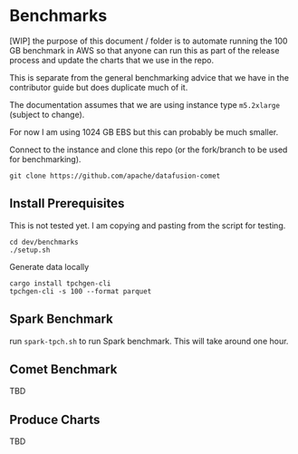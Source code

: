 # Benchmarks

[WIP] the purpose of this document / folder is to automate running the 100 GB benchmark in AWS so that anyone 
can run this as part of the release process and update the charts that we use in the repo.

This is separate from the general benchmarking advice that we have in the contributor guide but does duplicate much of it.

The documentation assumes that we are using instance type `m5.2xlarge` (subject to change). 

For now I am using 1024 GB EBS but this can probably be much smaller.


Connect to the instance and clone this repo (or the fork/branch to be used for benchmarking).

```shell
git clone https://github.com/apache/datafusion-comet
```

## Install Prerequisites

This is not tested yet. I am copying and pasting from the script for testing. 

```shell
cd dev/benchmarks
./setup.sh
```
Generate data locally

```shell
cargo install tpchgen-cli
tpchgen-cli -s 100 --format parquet
```

## Spark Benchmark

run `spark-tpch.sh` to run Spark benchmark. This will take around one hour.

## Comet Benchmark

TBD

## Produce Charts

TBD
